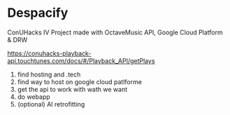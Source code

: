 # Despacify
ConUHacks IV Project made with OctaveMusic API, Google Cloud Platform &amp; DRW

https://conuhacks-playback-api.touchtunes.com/docs/#/Playback_API/getPlays

1) find hosting and .tech
2) find way to host on google cloud patlforme
3) get the api to work with wath we want
4) do webapp
5) (optional) AI retrofitting
